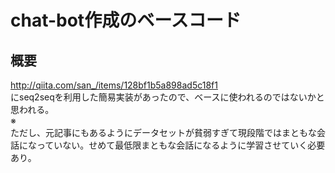 # chat-bot作成のベースコード

## 概要
http://qiita.com/san_/items/128bf1b5a898ad5c18f1  
にseq2seqを利用した簡易実装があったので、ベースに使われるのではないかと思われる。  
※  
ただし、元記事にもあるようにデータセットが貧弱すぎて現段階ではまともな会話になっていない。せめて最低限まともな会話になるように学習させていく必要あり。
